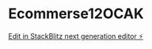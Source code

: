# Ecommerse12OCAK

[Edit in StackBlitz next generation editor ⚡️](https://stackblitz.com/~/github.com/Temiralp/Ecommerse12OCAK)
